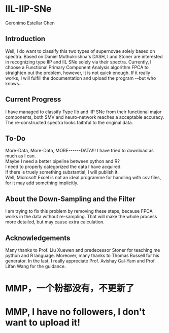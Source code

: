 # IIL-IIP-SNe
Geronimo Estellar Chen
## Introduction
Well, I do want to classify this two types of supernovae solely based on spectra.
Based on Daniel Muthukrishna's DASH, I and Stoner are interested in recognizing type IIP and IIL SNe solely via their spectra.
Currently, I choose a Functional Primary Component Analysis algorithm FPCA to straighten out the problem, however, it is not quick enough. If it really works, I will fulfill the documentation and upload the program --but who knows...
## Current Progress
I have managed to classify Type IIb and IIP SNe from their functional major components, both SMV and neuro-network reaches a acceptable accuracy. The re-constructed spectra looks faithful to the original data.
## To-Do
More-Data, More-Data, MORE------DATA!!! I have tried to download as much as I can.  
Maybe I need a better pipeline between python and R?  
I need to properly categorized the data I have acquired.  
If there is truely something substantial, I will publish it.  
Well, Microsoft Excel is not an ideal programme for handling with csv files, for it may add something implicitly.  
## About the Down-Sampling and the Filter
I am trying to fix this problem by removing these steps, because FPCA works in the data without re-sampling. That will make the whole process more detailed, but may cause extra calculation.  
## Acknowledgements
Many thanks to Prof. Liu Xuewen and predecessor Stoner for teaching me python and R language. Moreover, many thanks to Thomas Russell for his generator. In the last, I really appreciate Prof. Avishay Gal-Yam and Prof. Lifan Wang for the guidance.

# MMP，一个粉都没有，不更新了  
# MMP, I have no followers, I don't want to upload it!  

